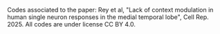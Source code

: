 Codes associated to the paper: Rey et al, "Lack of context modulation in human single neuron responses in the medial temporal lobe", Cell Rep. 2025.
All codes are under license CC BY 4.0.

